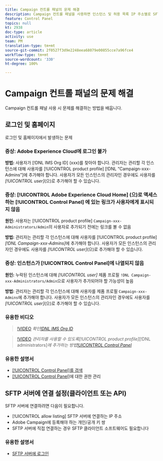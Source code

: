 ```yaml
---
title: Campaign 컨트롤 패널의 문제 해결
description: Campaign 컨트롤 패널을 사용하면 인스턴스 및 허용 목록 IP 주소별로 SFTP 저장소를 모니터링하고 관리할 수 있습니다.
feature: Control Panel
topics: null
kt: 2938
doc-type: article
activity: use
team: PM
translation-type: tm+mt
source-git-commit: 2f0527f3d9e2248eea68079e00855cce7a96fce4
workflow-type: tm+mt
source-wordcount: '330'
ht-degree: 100%

---
```



# Campaign 컨트롤 패널의 문제 해결

Campaign 컨트롤 패널 사용 시 문제를 해결하는 방법을 배웁니다.

## 로그인 및 홈페이지

로그인 및 홈페이지에서 발생하는 문제

### 증상: Adobe Experience Cloud에 로그인 불가

**방법:**
사용자가 [!DNL IMS Org ID] (xxx)를 찾아야 합니다. 관리자는 관리할 각 인스턴스에 대해 사용자를 [!UICONTROL product profile] [!DNL “Campaign-xxx-Admins”]에 추가해야 합니다. 사용자가 모든 인스턴스의 관리자인 경우에도 사용자를 *[!UICONTROL user]*(으)로 추가해야 할 수 있습니다.

### 증상: [!UICONTROL Adobe Experience Cloud Home] (으)로 액세스하는 [!UICONTROL Control Panel] 에 있는 링크가 사용자에게 표시되지 않음

**원인:**
사용자는 [!UICONTROL product profile] `Campaign-xxx-Administrators/Admin`의 사용자로 추가되기 전에는 링크를 볼 수 없음

**방법:**
관리자는 관리할 각 인스턴스에 대해 사용자를 [!UICONTROL product profile] *[!DNL Campaign-xxx-Admins]*&#x200B;에 추가해야 합니다. 사용자가 모든 인스턴스의 관리자인 경우에도 사용자를 *[!UICONTROL user]*(으)로 추가해야 할 수 있습니다.

### 증상: 인스턴스가 [!UICONTROL Control Panel]에 나열되지 않음

**원인:**
누락된 인스턴스에 대해 *[!UICONTROL user]* 제품 프로필 `!DNL Campaign-xxx-Administrators/Admin`으로 사용자가 추가되어야 할 가능성이 높음

**방법:**
관리자는 관리할 각 인스턴스에 대해 사용자를 제품 프로필 `Campaign-xxx-Admins`에 추가해야 합니다. 사용자가 모든 인스턴스의 관리자인 경우에도 사용자를 *[!UICONTROL user]*(으)로 추가해야 할 수 있습니다.

### 유용한 비디오

>[!VIDEO](https://video.tv.adobe.com/v/27183?quality=12)
*확인[!DNL IMS Org ID](00:26분)*

>[!VIDEO](https://video.tv.adobe.com/v/27147?quality=12)
*관리자를 사용할 수 있도록[!UICONTROL product profile]*[!DNL administrators]*에 추가하는 방법[!UICONTROL Control Panel](01:03분)*

### 유용한 설명서

* [ [!UICONTROL Control Panel]를 검색](https://docs.adobe.com/content/help/ko-KR/control-panel/using/control-panel-home.html)
* [ [!UICONTROL Control Panel]](https://docs.adobe.com/content/help/ko-KR/control-panel/using/control-panel-home.html)에 대한 권한 관리

## SFTP 서버에 연결 설정(클라이언트 또는 API)

SFTP 서버에 연결하려면 다음이 필요합니다.

* [!UICONTROL allow listing] SFTP 서버에 연결하는 IP 주소
* Adobe Campaign에 등록해야 하는 개인/공개 키 쌍
* SFTP 서버에 직접 연결하는 경우 SFTP 클라이언트 소프트웨어도 필요합니다

### 유용한 설명서

* [SFTP 서버에 로그인](https://docs.adobe.com/content/help/ko-KR/control-panel/using/control-panel-home.html#LoggingintoyourSFTPserver)

